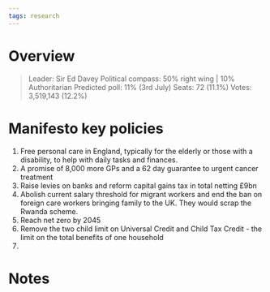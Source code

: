 ```yaml
---
tags: research
---
```

# Overview

> Leader: Sir Ed Davey
> Political compass: 50% right wing | 10% Authoritarian
> Predicted poll: 11% (3rd July)
> Seats: 72 (11.1%)
> Votes: 3,519,143 (12.2%)

# Manifesto key policies

1. Free personal care in England, typically for the elderly or those with a disability, to help with daily tasks and finances.
2. A promise of 8,000 more GPs and a 62 day guarantee to urgent cancer treatment
3. Raise levies on banks and reform capital gains tax in total netting £9bn 
4. Abolish current salary threshold for migrant workers and end the ban on foreign care workers bringing family to the UK. They would scrap the Rwanda scheme.
5. Reach net zero by 2045
6. Remove the two child limit on Universal Credit and Child Tax Credit - the limit on the total benefits of one household
7. 

# Notes

